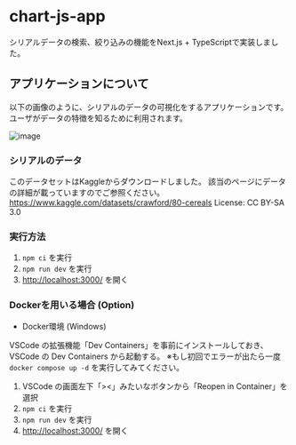 # chart-js-app

シリアルデータの検索、絞り込みの機能をNext.js + TypeScriptで実装しました。

## アプリケーションについて

以下の画像のように、シリアルのデータの可視化をするアプリケーションです。
ユーザがデータの特徴を知るために利用されます。

![image](https://user-images.githubusercontent.com/37053383/211444776-b74c6554-5249-42f9-8a32-1abd64f1e3c1.png)

### シリアルのデータ

このデータセットはKaggleからダウンロードしました。
該当のページにデータの詳細が載っていますのでご参照ください。
<https://www.kaggle.com/datasets/crawford/80-cereals>
License: CC BY-SA 3.0

### 実行方法

1. `npm ci` を実行
2. `npm run dev` を実行
3. <http://localhost:3000/> を開く

### Dockerを用いる場合 (Option)

- Docker環境 (Windows)

VSCode の拡張機能「Dev Containers」を事前にインストールしておき、
VSCode の Dev Containers から起動する。
※もし初回でエラーが出たら一度 `docker compose up -d` を実行してみてください。

1. VSCode の画面左下「><」みたいなボタンから「Reopen in Container」を選択
1. `npm ci` を実行
1. `npm run dev` を実行
1. <http://localhost:3000/> を開く
